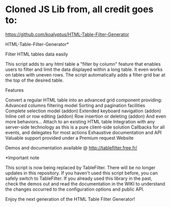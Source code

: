 # Cloned JS Lib from, all credit goes to:
https://github.com/koalyptus/HTML-Table-Filter-Generator

HTML-Table-Filter-Generator*

Filter HTML tables data easily

This script adds to any html table a "filter by column" feature that enables users to filter and limit the data displayed within a long table. It even works on tables with uneven rows. The script automatically adds a filter grid bar at the top of the desired table.

Features

Convert a regular HTML table into an advanced grid component providing:
Advanced columns filtering model
Sorting and pagination facilities
Complete selection model (addon)
Extended keyboard navigation (addon)
Inline cell or row editing (addon)
Row insertion or deleting (addon)
And even more behaviors...
Attach to an existing HTML table
Integration with any server-side technology as this is a pure client-side solution
Callbacks for all events, and delegates for most actions
Exhaustive documentation and API
Valuable support provided under a Premium request
Website

Demos and documentation available @ http://tablefilter.free.fr/

*Important note

This script is now being replaced by TableFilter. There will be no longer updates in this repository. If you haven't used this script before, you can safely switch to TableFilter. If you already used this library in the past, check the demos out and read the documentation in the WIKI to understand the changes occurred to the configuration options and public API.

Enjoy the next generation of the HTML Table Filter Generator!
